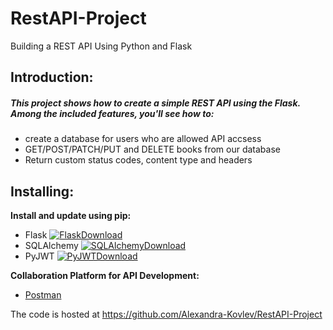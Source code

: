 # RestAPI-Project

Building a REST API Using Python and Flask

## Introduction:

##### ***This project shows how to create a simple REST API using the Flask. Among the included features, you'll see how to:*** #####
* create a database for users who are allowed API accsess
* GET/POST/PATCH/PUT and DELETE books from our database  
* Return custom status codes, content type and headers

## Installing:

**Install and update using pip:**
* Flask [![FlaskDownload](http://img.shields.io/:Flask-v.1.1.2-blue.svg)](https://pypi.org/project/Flask/)
* SQLAlchemy [![SQLAlchemyDownload](http://img.shields.io/:SQLAlchemy-v.1.3.16-blue.svg)](https://pypi.org/project/SQLAlchemy/)
* PyJWT [![PyJWTDownload](http://img.shields.io/:PyJWT-v.1.7.1-blue.svg)](https://pypi.org/project/PyJWT/)
 
**Collaboration Platform for API Development:**
* [Postman](https://www.postman.com/)



The code is hosted at https://github.com/Alexandra-Kovlev/RestAPI-Project






